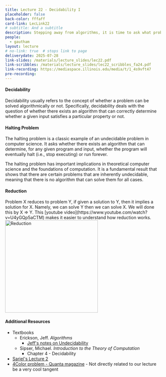 ```yaml
---
title: Lecture 22 - Decidability I
placeholder: false
back-color: fffaff
card-link: LecLink22
# subtitle: And a subtitle
description: Stepping away from algorithms, it is time to ask what problems are not decidable and cannot be solved by a Turing machine. We'll introduced the halting problem.  
people:
  - gautham
layout: lecture
# no-link: true  # stops link to page 
deliverydate: 2025-07-28
link-slides: /materials/lecture_slides/lec22.pdf
link-scribbles: /materials/lecture_slides/lec22_scribbles_fa24.pdf
link-recording: https://mediaspace.illinois.edu/media/t/1_4s9vft47
pre-recording: 
---
```


<h4>Decidability</h4>
Decidability usually refers to the concept of whether a problem can be solved algorithmically or not. Specifically, decidability deals with the question of whether there exists an algorithm that can correctly determine whether a given input satisfies a particular property or not.

<br>

<h4>Halting Problem</h4>
The halting problem is a classic example of an undecidable problem in computer science. It asks whether there exists an algorithm that can determine, for any given program and input, whether the program will eventually halt (i.e., stop executing) or run forever.

The halting problem has important implications in theoretical computer science and the foundations of computation. It is a fundamental result that shows that there are certain problems that are inherently undecidable, meaning that there is no algorithm that can solve them for all cases.

<h4>Reduction</h4>
Problem X reduces to problem Y, if given a solution to Y, then it implies a solution for X. Namely, we can solve Y then we can solve X. We will done this by X => Y. This [youtube video](https://www.youtube.com/watch?v=U4yGQp5aCTM) makes it easier to understand how reduction works.

<img src="/img/lectures/Lec23/Reduction.png" alt="Reduction" style="width: 300px;">

<h4>Additional Resources</h4>


* Textbooks 
  * Erickson, Jeff. *Algorithms* 
    * [Jeff's notes on Undecidability](https://jeffe.cs.illinois.edu/teaching/algorithms/models/07-undecidable.pdf)
  * Sipser, Michael. *Introduction to the Theory of Computation*
    * Chapter 4 - Decidability 
* [Sariel's Lecture 2](https://www.youtube.com/watch?v=_plrktuxUtg&list=PLaEwgrahG-LojthWv-NVyLQMIUsdOP8if&pp=iAQB)
* [4Color problem - Quanta magazine](https://www.youtube.com/watch?v=h7kqlYUV1l8) - Not directly related to our lecture be a very cool tangent








